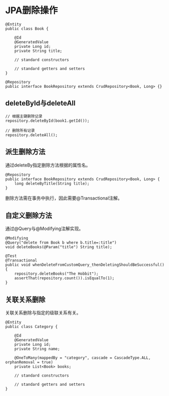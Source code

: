 # JPA删除操作

	@Entity
	public class Book {
	 
	    @Id
	    @GeneratedValue
	    private Long id;
	    private String title;
	 
	    // standard constructors
	 
	    // standard getters and setters
	}

	@Repository
	public interface BookRepository extends CrudRepository<Book, Long> {}

## deleteById与deleteAll

	// 根据主键删除记录
	repository.deleteById(book1.getId());

	// 删除所有记录
	repository.deleteAll();

## 派生删除方法

通过deleteBy指定删除方法根据的属性名。

	@Repository
	public interface BookRepository extends CrudRepository<Book, Long> {
	    long deleteByTitle(String title);
	}

删除方法需在事务中执行，因此需要@Transactional注解。

## 自定义删除方法

通过@Query与@Modifying注解实现。

	@Modifying
	@Query("delete from Book b where b.title=:title")
	void deleteBooks(@Param("title") String title);

	@Test
	@Transactional
	public void whenDeleteFromCustomQuery_thenDeletingShouldBeSuccessful() {
	    repository.deleteBooks("The Hobbit");
	    assertThat(repository.count()).isEqualTo(1);
	}

## 关联关系删除

关联关系删除与指定的级联关系有关。

	@Entity
	public class Category {
	 
	    @Id
	    @GeneratedValue
	    private Long id;
	    private String name;
	 
	    @OneToMany(mappedBy = "category", cascade = CascadeType.ALL, orphanRemoval = true)
	    private List<Book> books;
	 
	    // standard constructors
	 
	    // standard getters and setters
	}